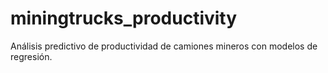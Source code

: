 # miningtrucks_productivity
Análisis predictivo de productividad de camiones mineros con modelos de regresión.
